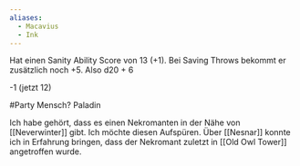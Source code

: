 ```yaml
---
aliases:
  - Macavius
  - Ink
---
```

Hat einen Sanity Ability Score von 13 (+1). Bei Saving Throws bekommt er zusätzlich noch +5. Also d20 + 6

-1 (jetzt 12)


#Party 
Mensch?
Paladin

Ich habe gehört, dass es einen Nekromanten in der Nähe von [[Neverwinter]] gibt. Ich möchte diesen Aufspüren. Über [[Nesnar]] konnte ich in Erfahrung bringen, dass der Nekromant zuletzt in [[Old Owl Tower]] angetroffen wurde.

